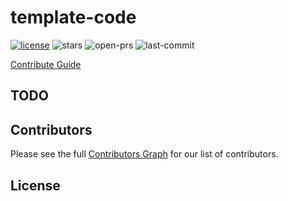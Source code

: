 # template-code


[![license](https://badgen.net/github/license/dot-test/template-code)](LICENSE)
 ![stars](https://badgen.net/github/stars/dot-test/template-code?color=green) ![open-prs](https://badgen.net/github/open-prs/dot-test/template-code?color=orange) ![last-commit](https://badgen.net/github/last-commit/dot-test/template-code)

[Contribute Guide](CONTRIBUTING.md)

## TODO

## Contributors
Please see the full [Contributors Graph](https://github.com/dot-test/awesome-tools/graphs/contributors) for our list of contributors.

## License

